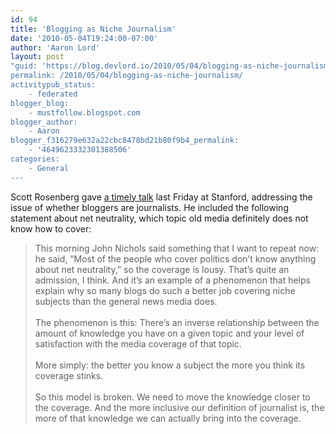 ```yaml
---
id: 94
title: 'Blogging as Niche Journalism'
date: '2010-05-04T19:24:00-07:00'
author: 'Aaron Lord'
layout: post
"guid: 'https://blog.devlord.io/2010/05/04/blogging-as-niche-journalism/'
permalink: /2010/05/04/blogging-as-niche-journalism/
activitypub_status:
    - federated
blogger_blog:
    - mustfollow.blogspot.com
blogger_author:
    - Aaron
blogger_f316279e632a22cbc8478bd21b80f9b4_permalink:
    - '4649623332301388506'
categories:
    - General
---
```


Scott Rosenberg gave <a href="http://www.wordyard.com/2010/05/03/no-more-bouncers-at-the-journalism-club-door/">a timely talk</a> last Friday at Stanford, addressing the issue of whether bloggers are journalists.  He included the following statement about net neutrality, which topic old media definitely does not know how to cover:<blockquote>This morning John Nichols said something that I want to repeat now: he said, “Most of the people who cover politics don’t know anything about net neutrality,” so the coverage is lousy. That’s quite an admission, I think. And it’s an example of a phenomenon that helps explain why so many blogs do such a better job covering niche subjects than the general news media does.<br /><br />The phenomenon is this: There’s an inverse relationship between the amount of knowledge you have on a given topic and your level of satisfaction with the media coverage of that topic.<br /><br />More simply: the better you know a subject the more you think its coverage stinks.<br /><br />So this model is broken. We need to move the knowledge closer to the coverage. And the more inclusive our definition of journalist is, the more of that knowledge we can actually bring into the coverage.</blockquote><div class="blogger-post-footer"></div>